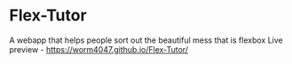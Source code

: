 # Flex-Tutor
A webapp that helps people sort out the beautiful mess that is flexbox
Live preview - https://worm4047.github.io/Flex-Tutor/
